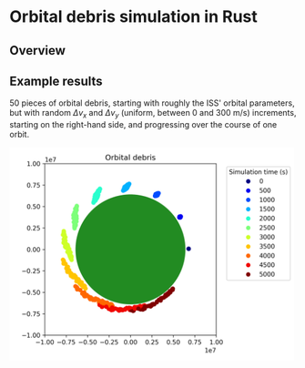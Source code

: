 # Orbital debris simulation in Rust 

## Overview 



## Example results 

50 pieces of orbital debris, starting with roughly the ISS' orbital parameters, but with random $\Delta v_x$ and $\Delta v_y$ (uniform, between 0 and 300 m/s) increments, starting on the right-hand side, and progressing over the course of one orbit. 

<img align="center" src="https://raw.githubusercontent.com/NielsBongers/rust-orbital-debris/main/results/figures/example_simulation_result.png?token=GHSAT0AAAAAACDVXV2YKCS3V2AS2CH73XZUZHLKYCQ" width="500"> 